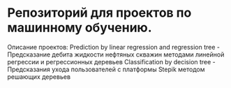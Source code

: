 # Репозиторий для проектов по машинному обучению.
Описание проектов:
Prediction by linear regression and regression tree - Предсказание дебита жидкости нефтяных скважин методами линейной регрессии и регрессионных деревьев
Classification by decision tree - Предсказания ухода пользователей с платформы Stepik методом решающих деревьев
